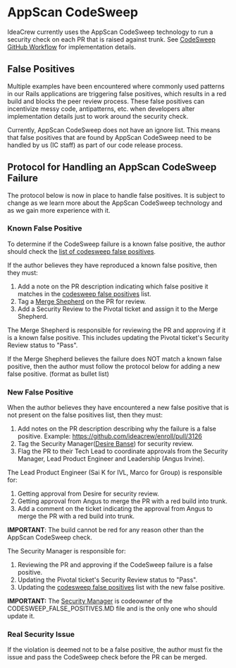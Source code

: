 # AppScan CodeSweep
IdeaCrew currently uses the AppScan CodeSweep technology to run a security check on each PR that is raised against trunk. See [CodeSweep GitHub Workflow](/.github/workflows/codesweep.yml) for implementation details.

## False Positives
Multiple examples have been encountered where commonly used patterns in our Rails applications are triggering false positives, which results in a red build and blocks the peer review process. These false positives can incentivize messy code, antipatterns, etc. when developers alter implementation details just to work around the security check.

Currently, AppScan CodeSweep does not have an ignore list. This means that false positives that are found by AppScan CodeSweep need to be handled by us (IC staff) as part of our code release process.

## Protocol for Handling an AppScan CodeSweep Failure
The protocol below is now in place to handle false positives. It is subject to change as we learn more about the AppScan CodeSweep technology and as we gain more experience with it.

### Known False Positive
To determine if the CodeSweep failure is a known false positive, the author should check the [list of codesweep false positives](CODESWEEP_FALSE_POSITIVES.MD).

If the author believes they have reproduced a known false positive, then they must:
1. Add a note on the PR description indicating which false positive it matches in the [codesweep false positives](CODESWEEP_FALSE_POSITIVES.MD) list.
2. Tag a [Merge Shepherd](https://github.com/orgs/ideacrew/teams/merge-shepherds) on the PR for review.
3. Add a Security Review to the Pivotal ticket and assign it to the Merge Shepherd.

The Merge Shepherd is responsible for reviewing the PR and approving if it is a known false positive. This includes updating the Pivotal ticket's Security Review status to "Pass".

If the Merge Shepherd believes the failure does NOT match a known false positive, then the author must follow the protocol below for adding a new false positive. (format as bullet list)

### New False Positive
When the author believes they have encountered a new false positive that is not present on the false positives list, then they must:
1. Add notes on the PR description describing why the failure is a false positive. Example: https://github.com/ideacrew/enroll/pull/3126
2. Tag the Security Manager([Desire Banse](https://github.com/desireB)) for security review.
3. Flag the PR to their Tech Lead to coordinate approvals from the Security Manager, Lead Product Engineer and Leadership (Angus Irvine).

The Lead Product Engineer (Sai K for IVL, Marco for Group) is responsible for:
1. Getting approval from Desire for security review.
2. Getting approval from Angus to merge the PR with a red build into trunk.
3. Add a comment on the ticket indicating the approval from Angus to merge the PR with a red build into trunk.

**IMPORTANT**: The build cannot be red for any reason other than the AppScan CodeSweep check.

The Security Manager is responsible for:
1. Reviewing the PR and approving if the CodeSweep failure is a false positive.
2. Updating the Pivotal ticket's Security Review status to "Pass".
3. Updating the [codesweep false positives](CODESWEEP_FALSE_POSITIVES.MD) list with the new false positive.

**IMPORTANT:** The [Security Manager](https://github.com/desireB) is codeowner of the CODESWEEP_FALSE_POSITIVES.MD file and is the only one who should update it.

### Real Security Issue
If the violation is deemed not to be a false positive, the author must fix the issue and pass the CodeSweep check before the PR can be merged.
